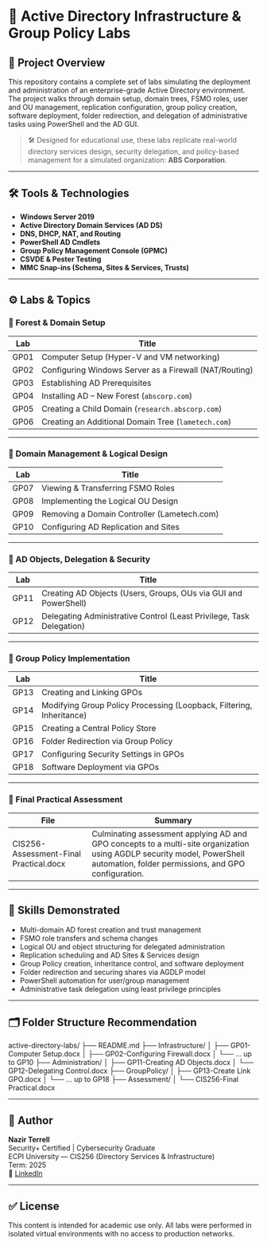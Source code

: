 # 🧱 Active Directory Infrastructure & Group Policy Labs

## 📌 Project Overview
This repository contains a complete set of labs simulating the deployment and administration of an enterprise-grade Active Directory environment. The project walks through domain setup, domain trees, FSMO roles, user and OU management, replication configuration, group policy creation, software deployment, folder redirection, and delegation of administrative tasks using PowerShell and the AD GUI.

> 🛠️ Designed for educational use, these labs replicate real-world directory services design, security delegation, and policy-based management for a simulated organization: **ABS Corporation**.

---

## 🛠️ Tools & Technologies
- **Windows Server 2019**
- **Active Directory Domain Services (AD DS)**
- **DNS, DHCP, NAT, and Routing**
- **PowerShell AD Cmdlets**
- **Group Policy Management Console (GPMC)**
- **CSVDE & Pester Testing**
- **MMC Snap-ins (Schema, Sites & Services, Trusts)**

---

## ⚙️ Labs & Topics

### 🔧 Forest & Domain Setup
| Lab | Title |
|-----|-------|
| GP01 | Computer Setup (Hyper-V and VM networking) |
| GP02 | Configuring Windows Server as a Firewall (NAT/Routing) |
| GP03 | Establishing AD Prerequisites |
| GP04 | Installing AD – New Forest (`abscorp.com`) |
| GP05 | Creating a Child Domain (`research.abscorp.com`) |
| GP06 | Creating an Additional Domain Tree (`lametech.com`) |

---

### 👑 Domain Management & Logical Design
| Lab | Title |
|-----|-------|
| GP07 | Viewing & Transferring FSMO Roles |
| GP08 | Implementing the Logical OU Design |
| GP09 | Removing a Domain Controller (Lametech.com) |
| GP10 | Configuring AD Replication and Sites |

---

### 👤 AD Objects, Delegation & Security
| Lab | Title |
|-----|-------|
| GP11 | Creating AD Objects (Users, Groups, OUs via GUI and PowerShell) |
| GP12 | Delegating Administrative Control (Least Privilege, Task Delegation) |

---

### 🎯 Group Policy Implementation
| Lab | Title |
|-----|-------|
| GP13 | Creating and Linking GPOs |
| GP14 | Modifying Group Policy Processing (Loopback, Filtering, Inheritance) |
| GP15 | Creating a Central Policy Store |
| GP16 | Folder Redirection via Group Policy |
| GP17 | Configuring Security Settings in GPOs |
| GP18 | Software Deployment via GPOs |

---

### 🧪 Final Practical Assessment
| File | Summary |
|------|---------|
| CIS256-Assessment-Final Practical.docx | Culminating assessment applying AD and GPO concepts to a multi-site organization using AGDLP security model, PowerShell automation, folder permissions, and GPO configuration. |

---

## 🧰 Skills Demonstrated
- Multi-domain AD forest creation and trust management
- FSMO role transfers and schema changes
- Logical OU and object structuring for delegated administration
- Replication scheduling and AD Sites & Services design
- Group Policy creation, inheritance control, and software deployment
- Folder redirection and securing shares via AGDLP model
- PowerShell automation for user/group management
- Administrative task delegation using least privilege principles

---

## 🗂 Folder Structure Recommendation

active-directory-labs/
├── README.md
├── Infrastructure/
│ ├── GP01-Computer Setup.docx
│ ├── GP02-Configuring Firewall.docx
│ └── ... up to GP10
├── Administration/
│ ├── GP11-Creating AD Objects.docx
│ └── GP12-Delegating Control.docx
├── GroupPolicy/
│ ├── GP13-Create Link GPO.docx
│ └── ... up to GP18
├── Assessment/
│ └── CIS256-Final Practical.docx

---

## 👤 Author
**Nazir Terrell**  
Security+ Certified | Cybersecurity Graduate  
ECPI University — CIS256 (Directory Services & Infrastructure)  
Term: 2025  
🔗 [LinkedIn](https://www.linkedin.com/in/nazir-terrell-40a05b217)

---

## ✅ License
This content is intended for academic use only. All labs were performed in isolated virtual environments with no access to production networks.

